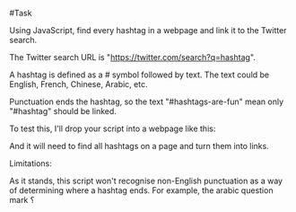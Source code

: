 #Task

Using JavaScript, find every hashtag in a webpage and link it to the Twitter search.

The Twitter search URL is "https://twitter.com/search?q=hashtag".

A hashtag is defined as a # symbol followed by text. The text could be English, French, Chinese, Arabic, etc.

Punctuation ends the hashtag, so the text "#hashtags-are-fun" mean only "#hashtag"
should be linked.

To test this, I'll drop your script into a webpage like this:
<script async src='https://localhost/amys_script.js'></script>

And it will need to find all hashtags on a page and turn them into <a href></a> links.

Limitations:

As it stands, this script won't recognise non-English punctuation as a way of determining where a hashtag ends. For example, the arabic question mark ؟